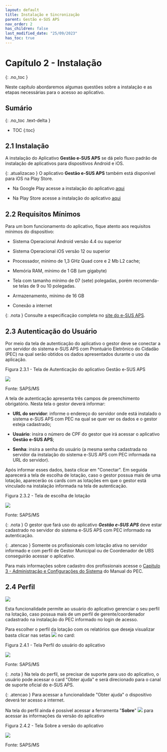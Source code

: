 ```yaml
---
layout: default
title: Instalação e Sincronização
parent: Gestão e-SUS APS
nav_order: 2
has_children: false
last_modified_date: "25/09/2023"
has_toc: true
---
```


# Capítulo 2 - Instalação
{: .no_toc }

Neste capítulo abordaremos algumas questões sobre a instalação e as etapas necessárias para o acesso ao aplicativo.

## Sumário
{: .no_toc .text-delta }

- TOC
{:toc}

## 2.1 Instalação

A instalação do Aplicativo **Gestão e-SUS APS** se dá pelo fluxo padrão de instalação de aplicativos para dispositivos Android e iOS. 

{: .atualizacao }
O aplicativo **Gestão e-SUS APS** também está disponível para iOS na Play Store. 

* Na Google Play acesse a instalação do aplicativo [aqui](https://play.google.com/store/apps/details?id=br.gov.saude)

* Na Play Store acesse a instalação do aplicativo [aqui](https://play.google.com/store/apps/details?id=br.gov.saude.)

## 2.2 Requisitos Mínimos

Para um bom funcionamento do aplicativo, fique atento aos requisitos mínimos do dispositivo:

-   Sistema Operacional Android versão 4.4 ou superior

-   Sistema Operacional iOS versão 12 ou superior

-   Processador, mínimo de 1,3 GHz Quad core e 2 Mb L2 cache;

-   Memória RAM, mínimo de 1 GB (um gigabyte)

-   Tela com tamanho mínimo de 07 (sete) polegadas, porém recomenda-se telas de 9 ou 10 polegadas.

-   Armazenamento, mínimo de 16 GB

-   Conexão a internet

{: .nota } 
Consulte a especificação completa no [site do e-SUS APS](http://189.28.128.100/dab/docs/portaldab/documentos/especificacoes_tablet_esus.pdf).

## 2.3 Autenticação do Usuário

Por meio da tela de autenticação do aplicativo o gestor deve se conectar a um servidor do sistema e-SUS APS com Prontuário Eletrônico do Cidadão (PEC) na qual serão obtidos os dados apresentados durante o uso da aplicação.

Figura 2.3.1 - Tela de Autenticação do aplicativo Gestão e-SUS APS

![](media/image4.png)

Fonte: SAPS/MS

A tela de autenticação apresenta três campos de preenchimento obrigatório. Nesta tela o gestor deverá informar:

- **URL do servidor**: informe o endereço do servidor onde está instalado o sistema e-SUS APS com PEC na qual se quer ver os dados e o gestor esteja cadastrado;

- **Usuário**: insira o número de CPF do gestor que irá acessar o aplicativo **Gestão e-SUS APS**; 

- **Senha**: insira a senha do usuário (a mesma senha cadastrada no servidor da instalação do sistema e-SUS APS com PEC informada na URL do servidor).

Após informar esses dados, basta clicar em "Conectar". Em seguida aparecerá a tela de escolha de lotação, caso o gestor possua mais de uma lotação, aparecerão os cards com as lotações em que o gestor está vinculado na instalação informada na tela de autenticação. 

Figura 2.3.2 - Tela de escolha de lotação

![](media/image5.png)

Fonte: SAPS/MS

{: .nota }
O gestor que fará uso do aplicativo ***Gestão e-SUS APS*** deve estar cadastrado no servidor do sistema e-SUS APS com PEC informado na autenticação. 

{: .atencao }
Somente os profissionais com lotação ativa no servidor informado e com perfil de Gestor Municipal ou de Coordenador de UBS conseguirão acessar o aplicativo. 

Para mais informações sobre cadastro dos profissionais acesse o [Capitulo 3 - Administração e Configurações do Sistema](https://cgiap-saps.github.io/Manual-eSUS-APS/docs/PEC/PEC_03_adm_conf/) do Manual do PEC.

## 2.4 Perfil

![](media/image16.png)

Esta funcionalidade permite ao usuário do aplicativo gerenciar o seu perfil na lotação, caso possua mais de um perfil de gerente/coordenador cadastrado na instalação do PEC informado no login de acesso. 

Para escolher o perfil da lotação com os relatórios que deseja visualizar basta clicar nas setas ![](media/image18.png) no card: 

Figura 2.4.1 - Tela Perfil do usuário do aplicativo

![](media/image17.png)

Fonte: SAPS/MS

{: .nota }
Na tela do perfil, se precisar de suporte para uso do aplicativo, o usuário pode acessar o card "Obter ajuda" e será direcionado para o canal de suporte oficial do e-SUS APS. 

{: .atencao }
Para acessar a funcionalidade "Obter ajuda" o dispositivo deverá ter acesso a internet. 

Na tela do perfil ainda é possível acessar a ferramenta "**Sobre**" ![](media/image3.png) para acessar às informações da versão do aplicativo

Figura 2.4.2 - Tela Sobre a versão do aplicativo

![](media/image1.png)

Fonte: SAPS/MS